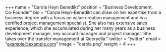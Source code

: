 +++
name = "Carola Heyn Benedikt"
position = "Business Development, Co-Founder"
bio = "Carola Heyn-Benedikt can draw on her expertise from a business degree with a focus on value creation management and is a certified project management specialist. She also has extensive sales experience, which she accumulated during her many years as a business development manager, key account manager and project manager. She takes over the transfer management at Queryella."
twitter = "twitter"
email = "example@example.com"
image = "carola.png"
weight = 4
+++